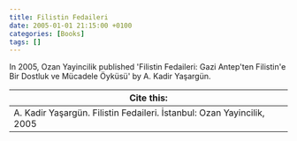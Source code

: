 ```yaml
---
title: Filistin Fedaileri
date: 2005-01-01 21:15:00 +0100
categories: [Books]
tags: []
---
```


In 2005, Ozan Yayincilik published 'Filistin Fedaileri: Gazi Antep'ten Filistin'e Bir Dostluk ve Mücadele Öyküsü' by A. Kadir Yaşargün.


| Cite this:   |
|--------|
| A. Kadir Yaşargün. Filistin Fedaileri. İstanbul: Ozan Yayincilik, 2005

 